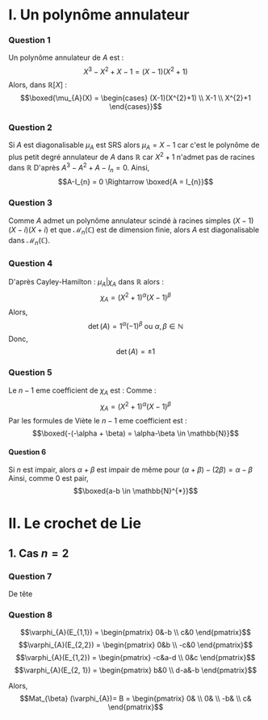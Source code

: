 # I. Un polynôme annulateur
### Question 1
Un polynôme annulateur de $A$ est : 
$$X^{3} - X^{2} + X - 1 = \left( X-1 \right)\left(X^{2} +1 \right)$$
Alors, dans $\mathbb{R}[X]$ : 
$$\boxed{\mu_{A}(X) = \begin{cases}
(X-1)(X^{2}+1) \\
X-1 \\
X^{2}+1
\end{cases}}$$

### Question 2
Si $A$ est diagonalisable $\mu_{A}$ est SRS alors $\mu_{A} = X-1$ car c'est le polynôme de plus petit degré annulateur de $A$ dans $\mathbb{R}$ car $X^{2}+1$ n'admet pas de racines dans $\mathbb{R}$
D'après $A^{3} - A^{2} + A - I_{n} = 0$.
Ainsi, 
$$A-I_{n} = 0 \Rightarrow \boxed{A = I_{n}}$$

### Question 3
Comme $A$ admet un polynôme annulateur scindé à racines simples $(X-1)(X-i)(X+i)$ et que $\mathcal{M}_{n}(\mathbb{C})$ est de dimension finie, alors $A$ est diagonalisable dans $\mathcal{M}_{n}(\mathbb{C})$.


### Question 4
D'après Cayley-Hamilton : $\mu_{A} | \chi_{A}$ dans $\mathbb{R}$ alors : 
$$\chi_{A} = (X^{2}+1)^{\alpha}(X-1)^{\beta}$$
Alors, 
$$\det(A) = 1^{\alpha}(-1)^{\beta} \text{ ou }\alpha, \beta\in \mathbb{N}$$
Donc, 
$$\det(A) = \pm 1$$


### Question 5
Le $n-1$ eme coefficient de $\chi_{A}$ est : 
Comme : 
$$\chi_{A} = (X^{2}+1)^{\alpha}(X-1)^{\beta}$$
Par les formules de Viète le $n-1$ eme coefficient est : 
$$\boxed{-(-\alpha + \beta) = \alpha-\beta \in \mathbb{N}}$$

#### Question 6
Si $n$ est impair, alors $\alpha+\beta$ est impair de même pour $(\alpha + \beta) - (2\beta) = \alpha-\beta$
Ainsi, comme $0$ est pair, 
$$\boxed{a-b \in \mathbb{N}^{*}}$$

# II. Le crochet de Lie
## 1. Cas $n=2$
### Question 7
De tête

### Question 8
$$\varphi_{A}(E_{1,1}) = \begin{pmatrix}
0&-b \\
c&0
\end{pmatrix}$$
$$\varphi_{A}(E_{2,2}) = \begin{pmatrix}
0&b \\
-c&0
\end{pmatrix}$$
$$\varphi_{A}(E_{1,2}) = \begin{pmatrix}
-c&a-d \\
0&c
\end{pmatrix}$$
$$\varphi_{A}(E_{2, 1}) = \begin{pmatrix}
b&0 \\
d-a&-b
\end{pmatrix}$$

Alors, 
$$Mat_{\beta} (\varphi_{A})= B = \begin{pmatrix}
0& \\
0& \\
-b& \\
c&
\end{pmatrix}$$